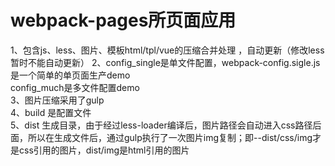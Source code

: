 # webpack-pages所页面应用
1、包含js、less、图片、模板html/tpl/vue的压缩合并处理 ，自动更新（修改less暂时不能自动更新）
2、config_single是单文件配置，webpack-config.sigle.js 是一个简单的单页面生产demo  
   config_much是多文件配置demo  
3、图片压缩采用了gulp  
4、build 是配置文件  
5、dist 生成目录，由于经过less-loader编译后，图片路径会自动进入css路径后面，所以在生成文件后，通过gulp执行了一次图片img复制；即--dist/css/img才是css引用的图片，dist/img是html引用的图片  

